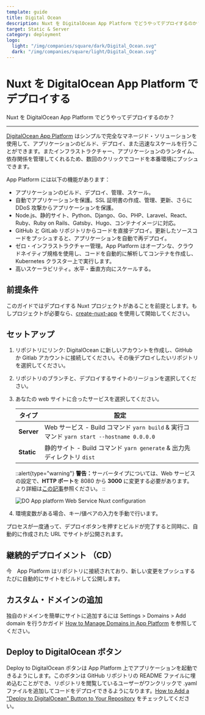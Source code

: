 ```yaml
---
template: guide
title: Digital Ocean
description: Nuxt を DigitalOcean App Platform でどうやってデプロイするのか？
target: Static & Server
category: deployment
logo:
  light: "/img/companies/square/dark/Digital_Ocean.svg"
  dark: "/img/companies/square/light/Digital_Ocean.svg"
---
```

# Nuxt を DigitalOcean App Platform でデプロイする

Nuxt を DigitalOcean App Platform でどうやってデプロイするのか？

---

[DigitalOcean App Platform](https://www.digitalocean.com/products/app-platform/) はシンプルで完全なマネージド・ソリューションを使用して、アプリケーションのビルド、デプロイ、また迅速なスケールを行うことができます。またインフラストラクチャー、アプリケーションのランタイム、依存関係を管理してくれるため、数回のクリックでコードを本番環境にプッシュできます。

App Platform には以下の機能があります：

- アプリケーションのビルド、デプロイ、管理、スケール。
- 自動でアプリケーションを保護。SSL 証明書の作成、管理、更新、さらに DDoS 攻撃からアプリケーションを保護。
- Node.js、静的サイト、Python、Django、Go、PHP、Laravel、React、Ruby、Ruby on Rails、Gatsby、Hugo、コンテナイメージに対応。
- GitHub と GitLab リポジトリからコードを直接デプロイ。更新したソースコードをプッシュすると、アプリケーションを自動で再デプロイ。
- ゼロ・インフラストラクチャー管理。App Platform はオープンな、クラウドネイティブ規格を使用し、コードを自動的に解析してコンテナを作成し、Kubernetes クラスター上で実行します。
- 高いスケーラビリティ。水平・垂直方向にスケールする。

## 前提条件

このガイドではデプロイする Nuxt プロジェクトがあることを前提とします。もしプロジェクトが必要なら、[create-nuxt-app](https://github.com/nuxt/create-nuxt-app) を使用して開始してください。

## セットアップ

1. リポジトリにリンク: DigitalOcean に新しいアカウントを作成し、GitHub か Gitlab アカウントに接続してください。その後デプロイしたいリポジトリを選択してください。
2. リポジトリのブランチと、デプロイするサイトのリージョンを選択してください。
3. あなたの web サイトに合ったサービスを選択してください。

   | タイプ      | 設定                                                                    |
   | ---------- | ---------------------------------------------------------------------- |
   | **Server** | Web サービス - Build コマンド `yarn build` & 実行コマンド   `yarn start --hostname 0.0.0.0`    |
   | **Static** | 静的サイト - Build コマンド `yarn generate` & 出力先ディレクトリ `dist`      |

   ::alert{type="warning"}
   <b>警告：</b>サーバータイプについては、Web サービスの設定で、**HTTP ポート**を 8080 から **3000** に変更する必要があります。<br />より詳細は[この記事](https://dev.to/tillsanders/deploy-nuxt-js-on-digitalocean-app-platform-in-5-minutes-or-less-2dij)参照ください。
   ::

   ![DO App platform Web Service Nuxt configuration](https://i.imgur.com/BhBu49J.png)
4. 環境変数がある場合、キー/値ペアの入力を手動で行います。

プロセスが一度通って、デプロイボタンを押すとビルドが完了すると同時に、自動的に作成された URL でサイトが公開されます。

## 継続的デプロイメント （CD）

今　App Platform はリポジトリに接続されており、新しい変更をプッシュするたびに自動的にサイトをビルドして公開します。

## カスタム・ドメインの追加

独自のドメインを簡単にサイトに追加するには Settings > Domains > Add domain を行うかガイド [How to Manage Domains in App Platform](https://www.digitalocean.com/docs/app-platform/how-to/manage-domains/) を参照してください。

## Deploy to DigitalOcean ボタン

Deploy to DigitalOcean ボタンは App Platform 上でアプリケーションを起動できるようにします。このボタンは GitHub リポジトリの README ファイルに埋め込むことができ、リポジトリを閲覧しているユーザーがワンクリックで .yaml ファイルを追加してコードをデプロイできるようになります。[How to Add a "Deploy to DigitalOcean" Button to Your Repository](https://www.digitalocean.com/docs/app-platform/how-to/add-deploy-do-button/) をチェックしてください。
